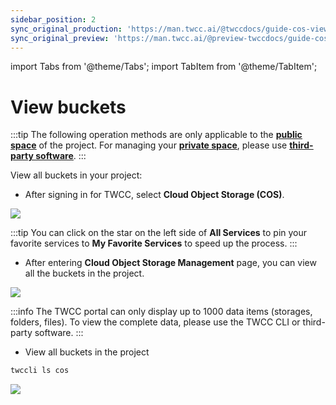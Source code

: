 ```yaml
---
sidebar_position: 2
sync_original_production: 'https://man.twcc.ai/@twccdocs/guide-cos-view-bucket-en' 
sync_original_preview: 'https://man.twcc.ai/@preview-twccdocs/guide-cos-view-bucket-en'
---
```

import Tabs from '@theme/Tabs';
import TabItem from '@theme/TabItem';

# View buckets

:::tip
The following operation methods are only applicable to the [<ins>**public space**<i class="fa fa-question-circle fa-question-circle-for-service" aria-hidden="true"></i></ins>](https://man.twcc.ai/@preview-twccdocs/doc-cos-main-en/%2F%40TWSC%2Fcos-overview-en) of the project. For managing your [<ins>**private space**<i class="fa fa-question-circle fa-question-circle-for-service" aria-hidden="true"></i></ins>](https://man.twcc.ai/@preview-twccdocs/doc-cos-main-en/%2F%40TWSC%2Fcos-overview-en), please use [<ins>**third-party software**</ins>](https://man.twcc.ai/@preview-twccdocs/doc-cos-main-en/https%3A%2F%2Fman.twcc.ai%2F%40TWSC%2Fguide-cos-connect-info-en).
:::

View all buckets in your project:

<!-- 1 start -->

<Tabs>
  <TabItem value="TWCC Portal" label="TWCC Portal" default>
   

- After signing in for TWCC, select <b>Cloud Object Storage (COS)</b>.


![](https://cos.twcc.ai/SYS-MANUAL/uploads/upload_44509030fbb4885dfa5539fe745386ad.png)

:::tip
You can click on the star <i class="fa fa-star-o" aria-hidden="true"></i> on the left side of **All Services** to pin your favorite services to **My Favorite Services** to speed up the process.
:::

- After entering <b>Cloud Object Storage Management</b> page, you can view all the buckets in the project.

![](https://cos.twcc.ai/SYS-MANUAL/uploads/upload_f74c2852f3828639d7ba6f7381fd053a.png)


:::info
The TWCC portal can only display up to 1000 data items (storages, folders, files). To view the complete data, please use the TWCC CLI or third-party software.
:::


  </TabItem>
  <TabItem value="TWCC CLI" label="TWCC CLI">
    

- View all buckets in the project


```bash
twccli ls cos
```
![](https://cos.twcc.ai/SYS-MANUAL/uploads/upload_b1497483a1367bb6cae188b80298199b.png)


  </TabItem>
</Tabs>
